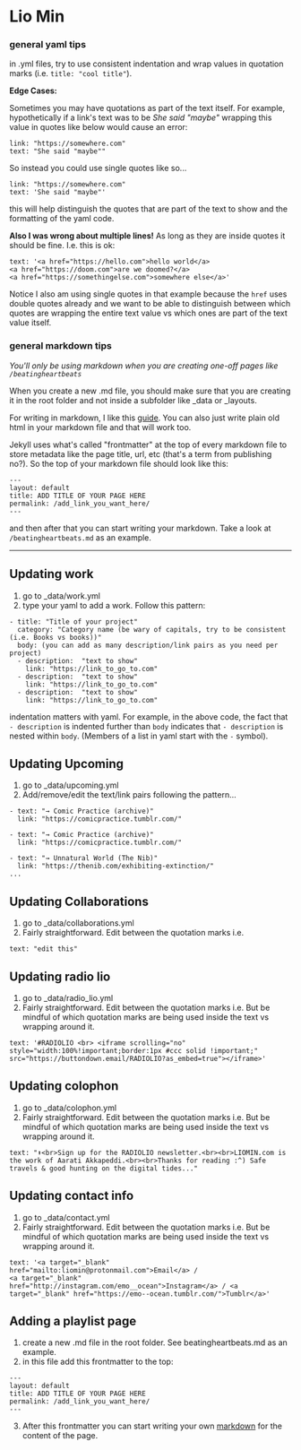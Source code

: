 # Lio Min

### general yaml tips
in .yml files, try to use consistent indentation and wrap values in quotation marks (i.e. `title: "cool title"`). 

**Edge Cases:**

Sometimes you may have quotations as part of the text itself. For example, hypothetically if a link's text was to be _She said "maybe"_ wrapping this value in quotes like below would cause an error:

```
link: "https://somewhere.com"
text: "She said "maybe""
```

So instead you could use single quotes like so...

```
link: "https://somewhere.com"
text: 'She said "maybe"'
```
this will help distinguish the quotes that are part of the text to show and the formatting of the yaml code.

**Also I was wrong about multiple lines!** As long as they are inside quotes it should be fine. I.e. this is ok:

```
text: '<a href="https://hello.com">hello world</a>
<a href="https://doom.com">are we doomed?</a>
<a href="https://somethingelse.com">somewhere else</a>'
```
Notice I also am using single quotes in that example because the `href` uses double quotes already and we want to be able to distinguish between which quotes are wrapping the entire text value vs which ones are part of the text value itself.

### general markdown tips

_You'll only be using markdown when you are creating one-off pages like `/beatingheartbeats`_

When you create a new .md file, you should make sure that you are creating it in the root folder and not inside a subfolder like _data or _layouts. 

For writing in markdown, I like this [guide](https://www.markdownguide.org/cheat-sheet/).
You can also just write plain old html in your markdown file and that will work too. 

Jekyll uses what's called "frontmatter" at the top of every markdown file to store metadata like the page title, url, etc (that's a term from publishing no?). So the top of your markdown file should look like this:
```
---
layout: default
title: ADD TITLE OF YOUR PAGE HERE
permalink: /add_link_you_want_here/
---
```

and then after that you can start writing your markdown. Take a look at `/beatingheartbeats.md` as an example. 



----------------------------------------------------------------------
## Updating work

1. go to _data/work.yml
2. type your yaml to add a work. Follow this pattern:

```
- title: "Title of your project"
  category: "Category name (be wary of capitals, try to be consistent (i.e. Books vs books))"
  body: (you can add as many description/link pairs as you need per project)
  - description:  "text to show" 
    link: "https://link_to_go_to.com"
  - description:  "text to show" 
    link: "https://link_to_go_to.com"
  - description:  "text to show" 
    link: "https://link_to_go_to.com"

```
indentation matters with yaml. For example, in the above code, the fact that `- description` is indented further than `body` indicates that `- description` is nested within `body`. (Members of a list in yaml start with the `-` symbol).

## Updating Upcoming

1. go to _data/upcoming.yml
2. Add/remove/edit the text/link pairs following the pattern...
```
- text: "→ Comic Practice (archive)"
  link: "https://comicpractice.tumblr.com/"

- text: "→ Comic Practice (archive)"
  link: "https://comicpractice.tumblr.com/"
  
- text: "→ Unnatural World (The Nib)"
  link: "https://thenib.com/exhibiting-extinction/"
...
```

## Updating Collaborations

1. go to _data/collaborations.yml
2. Fairly straightforward. Edit between the quotation marks i.e.
```
text: "edit this"
```

## Updating radio lio

1. go to _data/radio_lio.yml
2. Fairly straightforward. Edit between the quotation marks i.e. But be mindful of which quotation marks are being used inside the text vs wrapping around it.

```
text: '#RADIOLIO <br> <iframe scrolling="no" style="width:100%!important;border:1px #ccc solid !important;" src="https://buttondown.email/RADIOLIO?as_embed=true"></iframe>'
```

## Updating colophon

1. go to _data/colophon.yml
2. Fairly straightforward. Edit between the quotation marks i.e. But be mindful of which quotation marks are being used inside the text vs wrapping around it.

```
text: "⬆️<br>Sign up for the RADIOLIO newsletter.<br><br>LIOMIN.com is the work of Aarati Akkapeddi.<br><br>Thanks for reading :^) Safe travels & good hunting on the digital tides..."
```

## Updating contact info

1. go to _data/contact.yml
2. Fairly straightforward. Edit between the quotation marks i.e. But be mindful of which quotation marks are being used inside the text vs wrapping around it.

```
text: '<a target="_blank" href="mailto:liomin@protonmail.com">Email</a> / 
<a target="_blank" href="http://instagram.com/emo__ocean">Instagram</a> / <a target="_blank" href="https://emo--ocean.tumblr.com/">Tumblr</a>'
```

## Adding a playlist page

1. create a new .md file in the root folder. See beatingheartbeats.md as an example.
2. in this file add this frontmatter to the top:
```
---
layout: default
title: ADD TITLE OF YOUR PAGE HERE
permalink: /add_link_you_want_here/
---
```
3. After this frontmatter you can start writing your own [markdown]("https://www.markdownguide.org/cheat-sheet/") for the content of the page.


